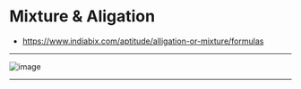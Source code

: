 # Mixture & Aligation
- https://www.indiabix.com/aptitude/alligation-or-mixture/formulas


---

![image](https://user-images.githubusercontent.com/77873383/182062865-b2f6e1a3-caab-4364-ad1e-2b1eae05e212.png)

---
